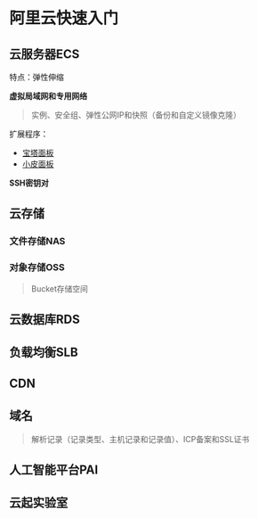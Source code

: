 # 阿里云快速入门

## 云服务器ECS

特点：弹性伸缩

**虚拟局域网和专用网络**

> 实例、安全组、弹性公网IP和快照（备份和自定义镜像克隆）

扩展程序：

- [宝塔面板](https://www.bt.cn/new/index.html)
- [小皮面板](https://www.xp.cn/)

**SSH密钥对**

## 云存储

### 文件存储NAS

### 对象存储OSS

> Bucket存储空间


## 云数据库RDS

## 负载均衡SLB

## CDN

## 域名

> 解析记录（记录类型、主机记录和记录值）、ICP备案和SSL证书

## 人工智能平台PAI


## 云起实验室
